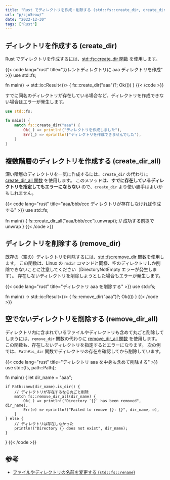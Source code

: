 ```yaml
---
title: "Rust でディレクトリを作成・削除する (std::fs::create_dir, create_dir_all, remove_dir, remove_dir_all)"
url: "p/zju5eow/"
date: "2022-12-30"
tags: ["Rust"]
---
```


ディレクトリを作成する (create_dir)
----

Rust でディレクトリを作成するには、[std::fs::create_dir 関数](https://doc.rust-lang.org/std/fs/fn.create_dir.html) を使用します。

{{< code lang="rust" title="カレントディレクトリに aaa ディレクトリを作成" >}}
use std::fs;

fn main() -> std::io::Result<()> {
    fs::create_dir("aaa")?;
    Ok(())
}
{{< /code >}}

すでに同名のディレクトリが存在している場合など、ディレクトリを作成できない場合はエラーが発生します。

```rust
use std::fs;

fn main() {
    match fs::create_dir("aaa") {
        Ok(_) => println!("ディレクトリを作成しました"),
        Err(_) => eprintln!("ディレクトリを作成できませんでした"),
    }
}
```


複数階層のディレクトリを作成する (create_dir_all)
----

深い階層のディレクトリを一気に作成するには、`create_dir` の代わりに [create_dir_all 関数](https://doc.rust-lang.org/std/fs/fn.create_dir_all.html) を使用します。
このメソッドは、__すでに存在しているディレクトリを指定してもエラーにならない__ ので、`create_dir` より使い勝手はよいかもしれません。

{{< code lang="rust" title="aaa/bbb/ccc ディレクトリが存在しなければ作成する" >}}
use std::fs;

fn main() {
    fs::create_dir_all("aaa/bbb/ccc").unwrap(); // 成功する前提で unwrap
}
{{< /code >}}



ディレクトリを削除する (remove_dir)
----

既存の（空の）ディレクトリを削除するには、[std::fs::remove_dir 関数](https://doc.rust-lang.org/std/fs/fn.remove_dir.html)を使用します。
この関数は、Linux の `rmdir` コマンドと同様、空のディレクトリしか削除できないことに注意してください（DirectoryNotEmpty エラーが発生します）。
存在しないディレクトリを削除しようとした場合もエラーが発生します。

{{< code lang="rust" title="ディレクトリ aaa を削除する" >}}
use std::fs;

fn main() -> std::io::Result<()> {
    fs::remove_dir("aaa")?;
    Ok(())
}
{{< /code >}}


空でないディレクトリを削除する (remove_dir_all)
----

ディレクトリ内に含まれているファイルやディレクトリも含めて丸ごと削除してしまうには、`remove_dir` 関数の代わりに [remove_dir_all 関数](https://doc.rust-lang.org/stable/std/fs/fn.remove_dir_all.html) を使用します。
この関数も、存在しないディレクトリを指定するとエラーになります。
次の例では、`Path#is_dir` 関数でディレクトリの存在を確認してから削除しています。

{{< code lang="rust" title="ディレクトリ aaa を中身も含めて削除する" >}}
use std::{fs, path::Path};

fn main() {
    let dir_name = "aaa";

    if Path::new(dir_name).is_dir() {
        // ディレクトリが存在するなら丸ごと削除
        match fs::remove_dir_all(dir_name) {
            Ok(_) => println!("Directory `{}` has been removed", dir_name),
            Err(e) => eprintln!("Failed to remove {}: {}", dir_name, e),
        }
    } else {
        // ディレクトリは存在しなかった
        println!("Directory {} does not exist", dir_name);
    }
}
{{< /code >}}

参考
----

- [ファイルやディレクトリの名前を変更する (`std::fs::rename`)](/p/raiqzbr/)

